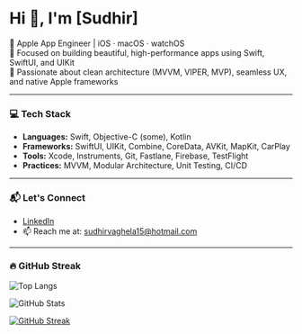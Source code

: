 <h1 align="leading">Hi 👋, I'm [Sudhir]</h1>

🚀 Apple App Engineer | iOS · macOS · watchOS  
🎯 Focused on building beautiful, high-performance apps using Swift, SwiftUI, and UIKit  
💼 Passionate about clean architecture (MVVM, VIPER, MVP), seamless UX, and native Apple frameworks  

---

### 💻 Tech Stack

- **Languages:** Swift, Objective-C (some), Kotlin
- **Frameworks:** SwiftUI, UIKit, Combine, CoreData, AVKit, MapKit, CarPlay
- **Tools:** Xcode, Instruments, Git, Fastlane, Firebase, TestFlight
- **Practices:** MVVM, Modular Architecture, Unit Testing, CI/CD

---

### 📬 Let's Connect

- [LinkedIn](https://www.linkedin.com/in/smvaghela/)
- 📫 Reach me at: sudhirvaghela15@hotmail.com

---

<!-- [![GitHub Streak] https://streak-stats.demolab.com/?user=sudhirvaghela15&theme=radica -->

### 🔥 GitHub Streak

![Top Langs](https://github-readme-stats.vercel.app/api/top-langs/?username=sudhirvaghela15&layout=compact)

![GitHub Stats](https://github-readme-stats.vercel.app/api?username=sudhirvaghela15&show_icons=true&count_private=true)



[![GitHub Streak](https://streak-stats.demolab.com?user=sudhirvaghela15&theme=tokyonight&hide_border=true)](https://github.com/sudhirvaghela15)

<!-- <img src="https://ghchart.rshah.org/2196f3/sudhirvaghela15" alt="GitHub Contributions Chart" /> -->

